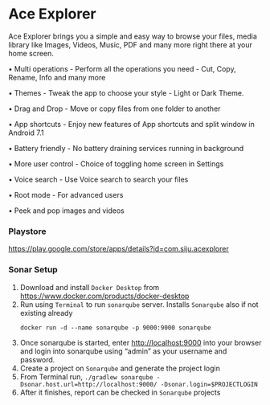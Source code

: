 # Ace Explorer
Ace Explorer brings you a simple and easy way to browse your files, media library like Images, Videos, Music, PDF and many more right there at your home screen.

• Multi operations - Perform all the operations you need - Cut, Copy, Rename, Info and many more

• Themes - Tweak the app to choose your style - Light or Dark Theme.

• Drag and Drop - Move or copy files from one folder to another

• App shortcuts - Enjoy new features of App shortcuts and split window in Android 7.1

• Battery friendly - No battery draining services running in background

• More user control - Choice of toggling home screen in Settings

• Voice search - Use Voice search to search your files

• Root mode - For advanced users

• Peek and pop images and videos


### Playstore

https://play.google.com/store/apps/details?id=com.siju.acexplorer

### Sonar Setup
1. Download and install `Docker Desktop` from <https://www.docker.com/products/docker-desktop>
2. Run using `Terminal` to run `sonarqube` server. Installs `Sonarqube` also if not existing already
   ```
   docker run -d --name sonarqube -p 9000:9000 sonarqube
   ```
3. Once sonarqube is started, enter <http://localhost:9000> into your browser and 
    login into sonarqube using “admin” as your username and password. 
4. Create a project on `Sonarqube` and generate the project login
5. From Terminal run,
   `./gradlew sonarqube -Dsonar.host.url=http://localhost:9000/ -Dsonar.login=$PROJECTLOGIN`
6. After it finishes, report can be checked in `Sonarqube` projects
